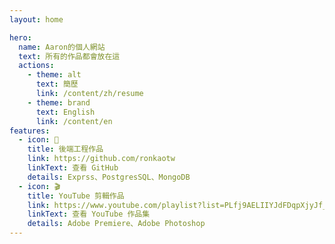 ```yaml
---
layout: home

hero:
  name: Aaron的個人網站
  text: 所有的作品都會放在這
  actions:
    - theme: alt
      text: 簡歷
      link: /content/zh/resume
    - theme: brand
      text: English
      link: /content/en
features:
  - icon: 🐙
    title: 後端工程作品
    link: https://github.com/ronkaotw
    linkText: 查看 GitHub
    details: Exprss、PostgresSQL、MongoDB
  - icon: 🎬
    title: YouTube 剪輯作品
    link: https://www.youtube.com/playlist?list=PLfj9AELIIYJdFDqpXjyJf_GccS-myHJHv
    linkText: 查看 YouTube 作品集
    details: Adobe Premiere、Adobe Photoshop
---
```

